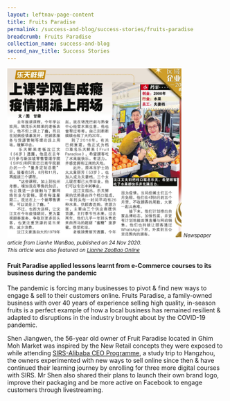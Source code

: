 ```yaml
---
layout: leftnav-page-content
title: Fruits Paradise
permalink: /success-and-blog/success-stories/fruits-paradise
breadcrumb: Fruits Paradise
collection_name: success-and-blog
second_nav_title: Success Stories
---
```

<img src="/images-2021/SuccessStories-FruitsParadise.png" style="width:80%;">
<small><i>Newspaper article from Lianhe WanBao, published on 24 Nov 2020.<br>
This article was also featured on <a href="https://www.zaobao.com.sg/zfinance/sme/story20201124-1103583?fbclid=IwAR1hgrHRJM1Ac0KLUc4W0HB2o0Uzi55DvbKYgt80jW4BTGISHaQH2vNpc0o">Lianhe ZaoBao Online</a></i></small>
  
<h4>Fruit Paradise applied lessons learnt from e-Commerce courses to its business during the pandemic</h4>

<p>The pandemic is forcing many businesses to pivot & find new ways to engage & sell to their customers online. Fruits Paradise, a family-owned business 
with over 40 years of experience selling high quality, in-season fruits is a perfect example of how a local business has remained resilient & adapted 
to disruptions in the industry brought about by the COVID-19 pandemic.</p>

<p>Shen Jiangwen, the 56-year old owner of Fruit Paradise located in Ghim Moh Market was inspired by the New Retail concepts they were exposed to while 
attending <a href="/digital-programmes/alibaba-business-school/alibaba-ceo-programme">SIRS-Alibaba CEO Programme</a>, a study trip to Hangzhou, the owners experimented with new ways to sell online since then & have continued their
learning journey by enrolling for three more digital courses with SIRS. Mr Shen also shared their plans to launch their own brand logo, improve their 
packaging and be more active on Facebook to engage customers through livestreaming.</p>
